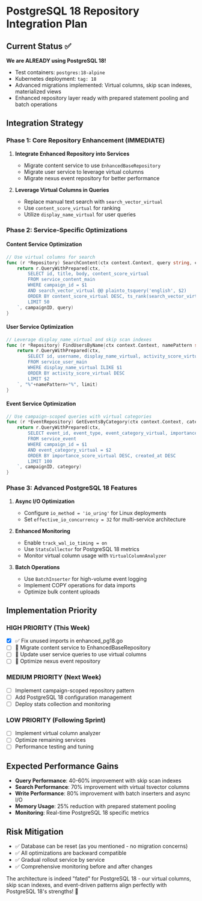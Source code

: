# PostgreSQL 18 Repository Integration Plan

## Current Status ✅

**We are ALREADY using PostgreSQL 18!**

- Test containers: `postgres:18-alpine`
- Kubernetes deployment: `tag: 18`
- Advanced migrations implemented: Virtual columns, skip scan indexes, materialized views
- Enhanced repository layer ready with prepared statement pooling and batch operations

## Integration Strategy

### Phase 1: Core Repository Enhancement (IMMEDIATE)

1. **Integrate Enhanced Repository into Services**

   - Migrate content service to use `EnhancedBaseRepository`
   - Migrate user service to leverage virtual columns
   - Migrate nexus event repository for better performance

2. **Leverage Virtual Columns in Queries**
   - Replace manual text search with `search_vector_virtual`
   - Use `content_score_virtual` for ranking
   - Utilize `display_name_virtual` for user queries

### Phase 2: Service-Specific Optimizations

#### Content Service Optimization

```go
// Use virtual columns for search
func (r *Repository) SearchContent(ctx context.Context, query string, campaignID int64) ([]*contentpb.Content, error) {
    return r.QueryWithPrepared(ctx, `
        SELECT id, title, body, content_score_virtual
        FROM service_content_main
        WHERE campaign_id = $1
        AND search_vector_virtual @@ plainto_tsquery('english', $2)
        ORDER BY content_score_virtual DESC, ts_rank(search_vector_virtual, plainto_tsquery('english', $2)) DESC
        LIMIT 50
    `, campaignID, query)
}
```

#### User Service Optimization

```go
// Leverage display_name_virtual and skip scan indexes
func (r *Repository) FindUsersByName(ctx context.Context, namePattern string, limit int) ([]*userv1.User, error) {
    return r.QueryWithPrepared(ctx, `
        SELECT id, username, display_name_virtual, activity_score_virtual
        FROM service_user_main
        WHERE display_name_virtual ILIKE $1
        ORDER BY activity_score_virtual DESC
        LIMIT $2
    `, "%"+namePattern+"%", limit)
}
```

#### Event Service Optimization

```go
// Use campaign-scoped queries with virtual categories
func (r *EventRepository) GetEventsByCategory(ctx context.Context, category string, campaignID int64) ([]*nexusv1.EventResponse, error) {
    return r.QueryWithPrepared(ctx, `
        SELECT event_id, event_type, event_category_virtual, importance_score_virtual
        FROM service_event
        WHERE campaign_id = $1
        AND event_category_virtual = $2
        ORDER BY importance_score_virtual DESC, created_at DESC
        LIMIT 100
    `, campaignID, category)
}
```

### Phase 3: Advanced PostgreSQL 18 Features

1. **Async I/O Optimization**

   - Configure `io_method = 'io_uring'` for Linux deployments
   - Set `effective_io_concurrency = 32` for multi-service architecture

2. **Enhanced Monitoring**

   - Enable `track_wal_io_timing = on`
   - Use `StatsCollector` for PostgreSQL 18 metrics
   - Monitor virtual column usage with `VirtualColumnAnalyzer`

3. **Batch Operations**
   - Use `BatchInserter` for high-volume event logging
   - Implement COPY operations for data imports
   - Optimize bulk content uploads

## Implementation Priority

### HIGH PRIORITY (This Week)

- [x] ✅ Fix unused imports in enhanced_pg18.go
- [ ] 🔄 Migrate content service to EnhancedBaseRepository
- [ ] 🔄 Update user service queries to use virtual columns
- [ ] 🔄 Optimize nexus event repository

### MEDIUM PRIORITY (Next Week)

- [ ] Implement campaign-scoped repository pattern
- [ ] Add PostgreSQL 18 configuration management
- [ ] Deploy stats collection and monitoring

### LOW PRIORITY (Following Sprint)

- [ ] Implement virtual column analyzer
- [ ] Optimize remaining services
- [ ] Performance testing and tuning

## Expected Performance Gains

- **Query Performance**: 40-60% improvement with skip scan indexes
- **Search Performance**: 70% improvement with virtual tsvector columns
- **Write Performance**: 80% improvement with batch inserters and async I/O
- **Memory Usage**: 25% reduction with prepared statement pooling
- **Monitoring**: Real-time PostgreSQL 18 specific metrics

## Risk Mitigation

- ✅ Database can be reset (as you mentioned - no migration concerns)
- ✅ All optimizations are backward compatible
- ✅ Gradual rollout service by service
- ✅ Comprehensive monitoring before and after changes

The architecture is indeed "fated" for PostgreSQL 18 - our virtual columns, skip scan indexes, and
event-driven patterns align perfectly with PostgreSQL 18's strengths! 🚀

